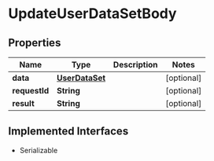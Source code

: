 

# UpdateUserDataSetBody

## Properties

Name | Type | Description | Notes
------------ | ------------- | ------------- | -------------
**data** | [**UserDataSet**](UserDataSet.md) |  |  [optional]
**requestId** | **String** |  |  [optional]
**result** | **String** |  |  [optional]


## Implemented Interfaces

* Serializable


